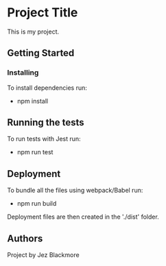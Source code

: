 # Project Title

This is my project.

## Getting Started

### Installing

To install dependencies run:

* npm install 

## Running the tests

To run tests with Jest run:

* npm run test

## Deployment
To bundle all the files using webpack/Babel run:

* npm run build

Deployment files are then created in the './dist' folder. 

## Authors

Project by Jez Blackmore